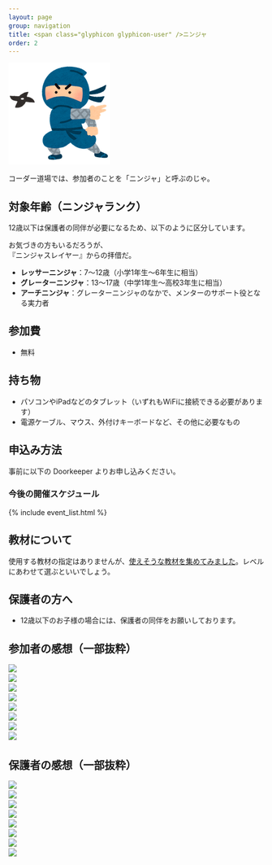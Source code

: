 ```yaml
---
layout: page
group: navigation
title: <span class="glyphicon glyphicon-user" />ニンジャ
order: 2
---
```


<img src="/images/ninja_syuriken_man.png" alt="ninja_syuriken_man" />

コーダー道場では、参加者のことを「ニンジャ」と呼ぶのじゃ。

## 対象年齢（ニンジャランク）

12歳以下は保護者の同伴が必要になるため、以下のように区分しています。

<div class="alert alert-warning pull-right" role="alert">
お気づきの方もいるだろうが、<br />
『ニンジャスレイヤー』からの拝借だ。
</div>

- **レッサーニンジャ**：7〜12歳（小学1年生～6年生に相当）
- **グレーターニンジャ**：13〜17歳（中学1年生～高校3年生に相当）
- **アーチニンジャ**：グレーターニンジャのなかで、メンターのサポート役となる実力者

## 参加費

* 無料

## 持ち物

* パソコンやiPadなどのタブレット（いずれもWiFiに接続できる必要があります）
* 電源ケーブル、マウス、外付けキーボードなど、その他に必要なもの

## 申込み方法

事前に以下の Doorkeeper よりお申し込みください。

### 今後の開催スケジュール

{% include event_list.html %}

## 教材について

使用する教材の指定はありませんが、[使えそうな教材を集めてみました](/materials)。レベルにあわせて選ぶといいでしょう。

## 保護者の方へ

* 12歳以下のお子様の場合には、保護者の同伴をお願いしております。

## 参加者の感想（一部抜粋）

<div class="row">
   <div class="col-md-4"><a href="#" class="thumbnail"><img src="https://coderdojo-suginami.github.io/images/testimonial/ninja/ninja01.jpg"></a></div>
   <div class="col-md-4"><a href="#" class="thumbnail"><img src="https://coderdojo-suginami.github.io/images/testimonial/ninja/ninja03.jpg"></a></div>
   <div class="col-md-4"><a href="#" class="thumbnail"><img src="https://coderdojo-suginami.github.io/images/testimonial/ninja/ninja04.jpg"></a></div>
   <div class="col-md-4"><a href="#" class="thumbnail"><img src="https://coderdojo-suginami.github.io/images/testimonial/ninja/ninja05.jpg"></a></div>
   <div class="col-md-4"><a href="#" class="thumbnail"><img src="https://coderdojo-suginami.github.io/images/testimonial/ninja/ninja07.jpg"></a></div>
   <div class="col-md-4"><a href="#" class="thumbnail"><img src="https://coderdojo-suginami.github.io/images/testimonial/ninja/ninja08.jpg"></a></div>
   <div class="col-md-4"><a href="#" class="thumbnail"><img src="https://coderdojo-suginami.github.io/images/testimonial/ninja/ninja02.jpg"></a></div>
   <div class="col-md-4"><a href="#" class="thumbnail"><img src="https://coderdojo-suginami.github.io/images/testimonial/ninja/ninja06.jpg"></a></div>
</div>


## 保護者の感想（一部抜粋）

<div class="row">

<div class="col-md-4"><a href="#" class="thumbnail"><img src="https://coderdojo-suginami.github.io/images/testimonial/parents/parents01.jpg"></a></div>

<div class="col-md-4"><a href="#" class="thumbnail"><img src="https://coderdojo-suginami.github.io/images/testimonial/parents/parents02.jpg"></a></div>

<div class="col-md-4"><a href="#" class="thumbnail"><img src="https://coderdojo-suginami.github.io/images/testimonial/parents/parents03.jpg"></a></div>

<div class="col-md-4"><a href="#" class="thumbnail"><img src="https://coderdojo-suginami.github.io/images/testimonial/parents/parents04.jpg"></a></div>

<div class="col-md-4"><a href="#" class="thumbnail"><img src="https://coderdojo-suginami.github.io/images/testimonial/parents/parents05.jpg"></a></div>

<div class="col-md-4"><a href="#" class="thumbnail"><img src="https://coderdojo-suginami.github.io/images/testimonial/parents/parents06.jpg"></a></div>

<div class="col-md-4"><a href="#" class="thumbnail"><img src="https://coderdojo-suginami.github.io/images/testimonial/parents/parents07.jpg"></a></div>

<div class="col-md-4"><a href="#" class="thumbnail"><img src="https://coderdojo-suginami.github.io/images/testimonial/parents/parents08.jpg"></a></div>

</div>

